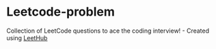 # Leetcode-problem
Collection of LeetCode questions to ace the coding interview! - Created using [LeetHub](https://github.com/QasimWani/LeetHub)

